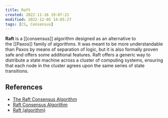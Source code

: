 ```yaml
---
title: Raft
created: 2022-11-16 19:07:21
modified: 2022-12-05 14:05:27
tags: [CS, Consensus]
---
```


**Raft** is a [[consensus]] algorithm designed as an alternative to the [[Paxos]] family of algorithms. It was meant to be more understandable than Paxos by means of separation of logic, but it is also formally proven safe and offers some additional features. Raft offers a generic way to distribute a state machine across a cluster of computing systems, ensuring that each node in the cluster agrees upon the same series of state transitions.

## References

- [The Raft Consensus Algorithm](https://raft.github.io/)
- [Raft Consensus Algorithm](https://www.geeksforgeeks.org/raft-consensus-algorithm/)
- [Raft (algorithm)](https://en.wikipedia.org/wiki/Raft_(algorithm))
